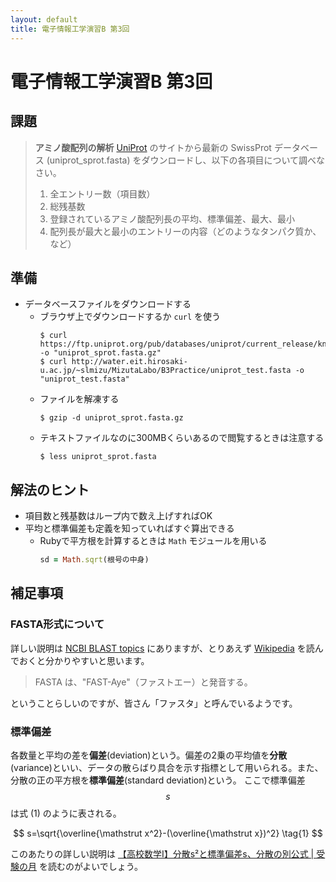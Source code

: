 ```yaml
---
layout: default
title: 電子情報工学演習B 第3回
---
```


# 電子情報工学演習B 第3回

## 課題

> **アミノ酸配列の解析**
> [UniProt](https://www.uniprot.org/) のサイトから最新の SwissProt データベース (uniprot_sprot.fasta) をダウンロードし、以下の各項目について調べなさい。
> 1. 全エントリー数（項目数）
> 2. 総残基数
> 3. 登録されているアミノ酸配列長の平均、標準偏差、最大、最小
> 4. 配列長が最大と最小のエントリーの内容（どのようなタンパク質か、など）

## 準備

- データベースファイルをダウンロードする
    - ブラウザ上でダウンロードするか `curl` を使う
        ```console
        $ curl https://ftp.uniprot.org/pub/databases/uniprot/current_release/knowledgebase/complete/uniprot_sprot.fasta.gz -o "uniprot_sprot.fasta.gz"
        $ curl http://water.eit.hirosaki-u.ac.jp/~slmizu/MizutaLabo/B3Practice/uniprot_test.fasta -o "uniprot_test.fasta"
        ```
    - ファイルを解凍する
        ```console
        $ gzip -d uniprot_sprot.fasta.gz
        ```
    - テキストファイルなのに300MBくらいあるので閲覧するときは注意する
        ```console
        $ less uniprot_sprot.fasta
        ```

## 解法のヒント

- 項目数と残基数はループ内で数え上げすればOK
- 平均と標準偏差も定義を知っていればすぐ算出できる
    - Rubyで平方根を計算するときは `Math` モジュールを用いる
        ```ruby
        sd = Math.sqrt(根号の中身)
        ```

## 補足事項

### FASTA形式について

詳しい説明は [NCBI BLAST topics](https://blast.ncbi.nlm.nih.gov/Blast.cgi?CMD=Web&PAGE_TYPE=BlastDocs&DOC_TYPE=BlastHelp) にありますが、とりあえず [Wikipedia](https://ja.wikipedia.org/wiki/FASTA) を読んでおくと分かりやすいと思います。

> FASTA は、"FAST-Aye"（ファストエー）と発音する。

ということらしいのですが、皆さん「ファスタ」と呼んでいるようです。

### 標準偏差

各数量と平均の差を**偏差**(deviation)という。偏差の2乗の平均値を**分散**(variance)といい、データの散らばり具合を示す指標として用いられる。また、分散の正の平方根を**標準偏差**(standard deviation)という。
ここで標準偏差 $$s$$ は式 (1) のように表される。

$$
s=\sqrt{\overline{\mathstrut x^2}-(\overline{\mathstrut x})^2} \tag{1}
$$

このあたりの詳しい説明は
[【高校数学Ⅰ】分散s²と標準偏差s、分散の別公式 | 受験の月](https://examist.jp/mathematics/data/bunsan-hyoujyunhensa/)
を読むのがよいでしょう。
